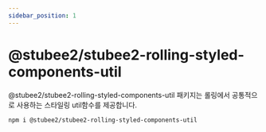 ```yaml
---
sidebar_position: 1
---
```


# @stubee2/stubee2-rolling-styled-components-util

@stubee2/stubee2-rolling-styled-components-util 패키지는 롤링에서 공통적으로 사용하는 스타일링 util함수를 제공합니다.

```bash
npm i @stubee2/stubee2-rolling-styled-components-util
```
